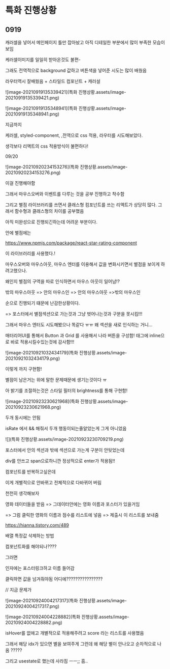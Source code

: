 

# 특화 진행상황

## 0919

캐러셀을 넣어서 메인페이지 틀만 잡아놨고 아직 디테일한 부분에서 많이 부족한 모습이 보임

케러셀이미지를 일일히 받아온것도 불편-

그래도 전역적으로 background 값하고 버튼색을 넣어준 시도는 많이 배웠음

라우터역시 잘배웠음 + 스타일드 컴포넌트 + 캐러설



![image-20210919135339421](특화 진행상황.assets/image-20210919135339421.png)





![image-20210919135348941](특화 진행상황.assets/image-20210919135348941.png)



지금까지 

케러셀, styled-component, ,전역으로 css 적용, 라우터를 시도해보았다.



생각보다 리액트의 css 적용방식이 불편하다!



09/20

![image-20210920234153276](특화 진행상황.assets/image-20210920234153276.png)

이걸 진행해야함

그래서 마우스오버와 이벤트를 다루는 것을 공부 진행하고 착수함

그리고 별점 라이브러리를 쓰면서 클래스형 컴포넌트를 쓰는 리액트가 상당히 많다. 그래서 함수형과 클래스형의 차이를 공부했음

아직 미완성으로 진행되긴하는데 어려운 부분이다.



안에 별점에는 

https://www.npmjs.com/package/react-star-rating-component

이 라이브러리를 사용했다.!

마우스오버와 마우스아웃, 마우스 엔터를 이용해서 값을 변화시키면서 별점을 보이게 하려고했으나.

왜인지 별점의 구역을 따로 인식하면서 마우스 아웃이 일어남!?

밖의 마우스아웃 => 안의 마우스인 => 안의 마우스아웃 =>밖의 마우스인  

순으로 진행되기 떄문에 난감한상황이다. 

=> 포스터에서 별점섹션으로 가는것과 그냥 벗어나는것과 구분을 못시킴!!!

 그래서 마우스 엔터도 시도해봤으나 똑같다 ㅠㅠ 왜 섹션을 새로 인식하는 거니...



매터리어UI를 통해서 Button 과 Grid 를 사용해서 나라 버튼을 구성함! 태그에 inline으로 바로 적용시킬수있는것에 감사함!!!



![image-20210921032434179](특화 진행상황.assets/image-20210921032434179.png)



이렇게 까지 구현함!

별점이 남은거는 위에 말한 문제때문에 생기는것이다 ㅠ

아 밝기를 조절하는것은 스타일 필터의 brightness를 통해 구현함!

![image-20210923230621968](특화 진행상황.assets/image-20210923230621968.png)

두개 동시에는 안됨

isRate 에서 && 해줘서 두개 행동이되는줄알았는게 그게 아니었음

![](특화 진행상황.assets/image-20210923230709219.png)

포스터에서 안의 섹션과 밖에 섹션으로 가는게 구분이 안됫었는데

div를 안쓰고 span으로하니깐 정상적으로 enter가 적용됨!!





컴포넌트를 반복하고싶은데

이게 개별적으로 안바뀌고 전체적으로 다바뀌어 버림



천천히 생각해보자

영화 데이터들을 받음 => 그데이터안에는 영화 이름과 포스터가 있을거임 

=> 그럼 클릭한 영화의 이름과 점수를 리스트에 넣음 => 제출시 이 리스트를 보내줌



https://hianna.tistory.com/489

배열 특정값 삭제하는 방법



컴포넌트화를 해야되나????

그러면

인자에는 포스터링크하고 이름 들어감 

클릭하면 값을 넘겨줘야됨 어디에????????????????



// 지금 문제가

![image-20210924004217317](특화 진행상황.assets/image-20210924004217317.png)

![image-20210924004228882](특화 진행상황.assets/image-20210924004228882.png)



isHover를 없애고 개별적으로 적용해주려고 score 라는 리스트를 사용했음

그래서 해당 idx가 있으면 별을 보여주게 그런데 왜 해당 별이 안나오고 순차적으로 나옴 ?????

그리고 usestate로 했는데 사라짐 ㅡㅡ;; 흠..